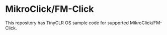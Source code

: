 # MikroClick/FM-Click

This repository has TinyCLR OS sample code for supported MikroClick/FM-Click.



